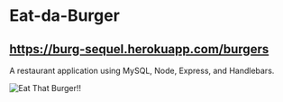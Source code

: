 # Eat-da-Burger

## https://burg-sequel.herokuapp.com/burgers

A restaurant application using MySQL, Node, Express, and Handlebars.

![Eat That Burger!!](eatdaburger.gif)
